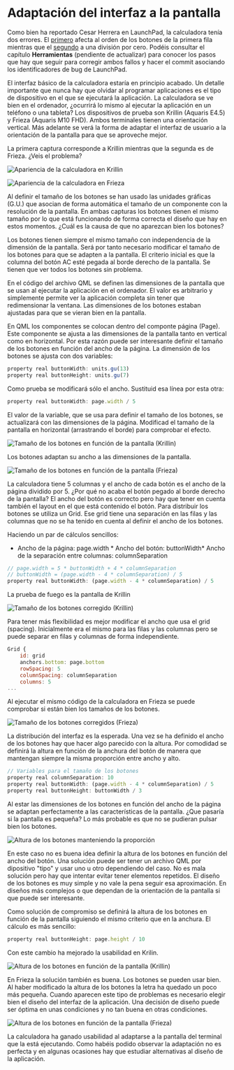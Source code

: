 # Adaptación del interfaz a la pantalla
Como bien ha reportado Cesar Herrera en LaunchPad, la calculadora tenía dos errores. El [primero](https://bugs.launchpad.net/curso-ubuntu-phone-touch/+bug/1627080) afecta al orden de los botones de la primera fila mientras que el [segundo](https://bugs.launchpad.net/curso-ubuntu-phone-touch/+bug/1627072) a una división por cero. Podéis consultar el capítulo **Herramientas** (pendiente de actualizar) para conocer los pasos que hay que seguir para corregir ambos fallos y hacer el commit asociando los identificadores de bug de LaunchPad.

El interfaz básico de la calculadora estaría en principio acabado. Un detalle importante que nunca hay que olvidar al programar aplicaciones es el tipo de dispositivo en el que se ejecutará la aplicación. La calculadora se ve bien en el ordenador, ¿ocurrirá lo mismo al ejecutar la aplicación en un teléfono o una tableta? Los dispositivos de prueba son Krillin (Aquaris E4.5) y Frieza (Aquaris M10 FHD). Ambos terminales tienen una orientación vertical. Más adelante se verá la forma de adaptar el interfaz de usuario a la orientación de la pantalla para que se aproveche mejor.

La primera captura corresponde a Krillin mientras que la segunda es de Frieza. ¿Veis el problema?

![Apariencia de la calculadora en Krillin](chapter-04-s05/01_app_krillin.png)

![Apariencia de la calculadora en Frieza](chapter-04-s05/02_app_frieza.png)

Al definir el tamaño de los botones se han usado las unidades gráficas (G.U.) que asocian de forma automática el tamaño de un componente con la resolución de la pantalla. En ambas capturas los botones tienen el mismo tamaño por lo que está funcionando de forma correcta el diseño que hay en estos momentos. ¿Cuál es la causa de que no aparezcan bien los botones?

Los botones tienen siempre el mismo tamaño con independencia de la dimensión de la pantalla. Será por tanto necesario modificar el tamaño de los botones para que se adapten a la pantalla. El criterio inicial es que la columna del botón AC esté pegada al borde derecho de la pantalla. Se tienen que ver todos los botones sin problema.

En el código del archivo QML se definen las dimensiones de la pantalla que se usan al ejecutar la aplicación en el ordenador. El valor es arbitrario y simplemente permite ver la aplicación completa sin tener que redimensionar la ventana. Las dimensiones de los botones estaban ajustadas para que se vieran bien en la pantalla.

En QML los componentes se colocan dentro del componte página (Page). Este componente se ajusta a las dimensiones de la pantalla tanto en vertical como en horizontal. Por esta razón puede ser interesante definir el tamaño de los botones en función del ancho de la página. La dimensión de los botones se ajusta con dos variables:

```js
property real buttonWidth: units.gu(13)
property real buttonHeight: units.gu(7)
```

Como prueba se modificará sólo el ancho. Sustituid esa línea por esta otra:

```js
property real buttonWidth: page.width / 5
```

El valor de la variable, que se usa para definir el tamaño de los botones, se actualizará con las dimensiones de la página. Modificad el tamaño de la pantalla en horizontal (arrastrando el borde) para comprobar el efecto.

![Tamaño de los botones en función de la pantalla (Krillin)](chapter-04-s05/03_size_01.png)

Los botones adaptan su ancho a las dimensiones de la pantalla.

![Tamaño de los botones en función de la pantalla (Frieza)](chapter-04-s05/04_size_02.png)

La calculadora tiene 5 columnas y el ancho de cada botón es el ancho de la página dividido por 5. ¿Por qué no acaba el botón pegado al borde derecho de la pantalla? El ancho del botón es correcto pero hay que tener en cuenta también el layout en el que está contenido el botón. Para distribuir los botones se utiliza un Grid. Ese grid tiene una separación en las filas y las columnas que no se ha tenido en cuenta al definir el ancho de los botones.

Haciendo un par de cálculos sencillos:

* Ancho de la página: page.width * Ancho del botón: buttonWidth* Ancho de la separación entre columnas: columnSeparation

```js
// page.width = 5 * buttonWidth + 4 * columnSeparation
// buttonWidth = (page.width - 4 * columnSeparation) / 5
property real buttonWidth: (page.width - 4 * columnSeparation) / 5
```

La prueba de fuego es la pantalla de Krillin

![Tamaño de los botones corregido (Krillin)](chapter-04-s05/05_size_krillin.png)

Para tener más flexibilidad es mejor modificar el ancho que usa el grid (spacing). Inicialmente era el mismo para las filas y las columnas pero se puede separar en filas y columnas de forma independiente.

```js
Grid {
    id: grid
    anchors.bottom: page.bottom
    rowSpacing: 5
    columnSpacing: columnSeparation
    columns: 5
...
```

Al ejecutar el mismo código de la calculadora en Frieza se puede comprobar si están bien los tamaños de los botones.

![Tamaño de los botones corregidos (Frieza)](chapter-04-s05/06_size_frieza.png)

La distribución del interfaz es la esperada. Una vez se ha definido el ancho de los botones hay que hacer algo parecido con la altura. Por comodidad se definirá la altura en función de la anchura del botón de manera que mantengan siempre la misma proporción entre ancho y alto.

```js
// Variables para el tamaño de los botones
property real columnSeparation: 10
property real buttonWidth: (page.width - 4 * columnSeparation) / 5
property real buttonHeight: buttonWidth / 3
```

Al estar las dimensiones de los botones en función del ancho de la página se adaptan perfectamente a las características de la pantalla. ¿Que pasaría si la pantalla es pequeña? Lo más probable es que no se pudieran pulsar bien los botones.

![Altura de los botones manteniendo la proporción](chapter-04-s05/07_height_krillin.png)

En este caso no es buena idea definir la altura de los botones en función del ancho del botón. Una solución puede ser tener un archivo QML por dipositivo "tipo" y usar uno u otro dependiendo del caso. No es mala solución pero hay que intentar evitar tener elementos repetidos. El diseño de los botones es muy simple y no vale la pena seguir esa aproximación. En diseños más complejos o que dependan de la orientación de la pantalla si que puede ser interesante.

Como solución de compromiso se definirá la altura de los botones en función de la pantalla siguiendo el mismo criterio que en la anchura. El cálculo es más sencillo:

```js
property real buttonHeight: page.height / 10
```

Con este cambio ha mejorado la usabilidad en Krilin.

![Altura de los botones en función de la pantalla (Krillin)](chapter-04-s05/08_height_krillin_fixed.png)

En Frieza la solución también es buena. Los botones se pueden usar bien. Al haber modificado la altura de los botones la letra ha quedado un poco más pequeña. Cuando aparecen este tipo de problemas es necesario elegir bien el diseño del interfaz de la aplicación. Una decisión de diseño puede ser óptima en unas condiciones y no tan buena en otras condiciones.

![Altura de los botones en función de la pantalla (Frieza)](chapter-04-s05/09_height_frieza_fixed.png)

La calculadora ha ganado usabilidad al adaptarse a la pantalla del terminal que la está ejecutando. Como habéis podido observar la adaptación no es perfecta y en algunas ocasiones hay que estudiar alternativas al diseño de la aplicación.
